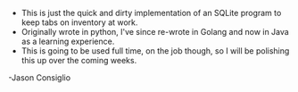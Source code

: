 
* This is just the quick and dirty implementation of an SQLite program to keep tabs on inventory at work. 
* Originally wrote in python, I've since re-wrote in Golang and now in Java as a learning experience. 
* This is going to be used full time, on the job though, so I will be polishing this up over the coming weeks.

-Jason Consiglio

